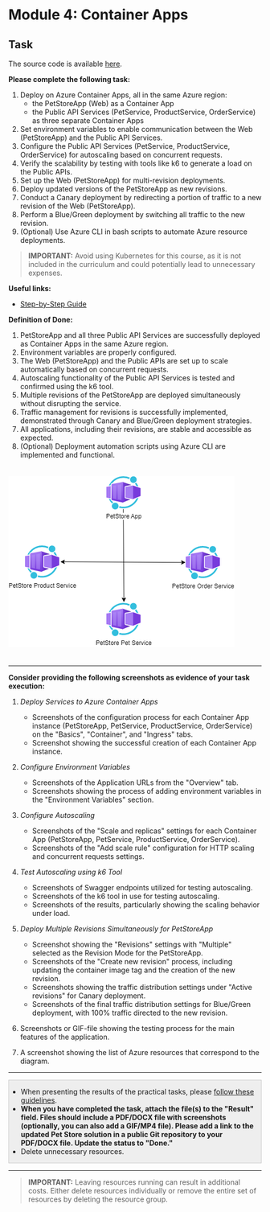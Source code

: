 # Module 4: Container Apps

## Task

The source code is available [here](../../../petstore).

**Please complete the following task:**

1. Deploy on Azure Container Apps, all in the same Azure region:
    - the PetStoreApp (Web) as a Container App
    - the Public API Services (PetService, ProductService, OrderService) as three separate Container Apps
2. Set environment variables to enable communication between the Web (PetStoreApp) and the Public API Services.
3. Configure the Public API Services (PetService, ProductService, OrderService) for autoscaling based on concurrent requests.
4. Verify the scalability by testing with tools like k6 to generate a load on the Public APIs.
5. Set up the Web (PetStoreApp) for multi-revision deployments.
6. Deploy updated versions of the PetStoreApp as new revisions.
7. Conduct a Canary deployment by redirecting a portion of traffic to a new revision of the Web (PetStoreApp).
8. Perform a Blue/Green deployment by switching all traffic to the new revision.
9. (Optional) Use Azure CLI in bash scripts to automate Azure resource deployments.

>**IMPORTANT:** Avoid using Kubernetes for this course, as it is not included in the curriculum and could potentially lead to unnecessary expenses.

**Useful links:**

- [Step-by-Step Guide](guides/step-by-step-guide/step-by-step-guide.md)

**Definition of Done:**

1. PetStoreApp and all three Public API Services are successfully deployed as Container Apps in the same Azure region.
2. Environment variables are properly configured.
3. The Web (PetStoreApp) and the Public APIs are set up to scale automatically based on concurrent requests.
4. Autoscaling functionality of the Public API Services is tested and confirmed using the k6 tool.
5. Multiple revisions of the PetStoreApp are deployed simultaneously without disrupting the service.
6. Traffic management for revisions is successfully implemented, demonstrated through Canary and Blue/Green deployment strategies.
7. All applications, including their revisions, are stable and accessible as expected.
8. (Optional) Deployment automation scripts using Azure CLI are implemented and functional.

<img src="images/scheme.png" width="450" style="margin: 20px 0; display: inline-block;"/>

<hr>

**Consider providing the following screenshots as evidence of your task execution:**

1. *Deploy Services to Azure Container Apps*
    - Screenshots of the configuration process for each Container App instance (PetStoreApp, PetService, ProductService, OrderService) on the "Basics", "Container", and "Ingress" tabs.
    - Screenshot showing the successful creation of each Container App instance.

2. *Configure Environment Variables*
    - Screenshots of the Application URLs from the "Overview" tab.
    - Screenshots showing the process of adding environment variables in the "Environment Variables" section.

3. *Configure Autoscaling*
    - Screenshots of the "Scale and replicas" settings for each Container App (PetStoreApp, PetService, ProductService, OrderService).
    - Screenshots of the "Add scale rule" configuration for HTTP scaling and concurrent requests settings.

4. *Test Autoscaling using k6 Tool*
    - Screenshots of Swagger endpoints utilized for testing autoscaling.
    - Screenshots of the k6 tool in use for testing autoscaling.
    - Screenshots of the results, particularly showing the scaling behavior under load.

5. *Deploy Multiple Revisions Simultaneously for PetStoreApp*
    - Screenshot showing the "Revisions" settings with "Multiple" selected as the Revision Mode for the PetStoreApp.
    - Screenshots of the "Create new revision" process, including updating the container image tag and the creation of the new revision.
    - Screenshots showing the traffic distribution settings under "Active revisions" for Canary deployment.
    - Screenshots of the final traffic distribution settings for Blue/Green deployment, with 100% traffic directed to the new revision.

6. Screenshots or GIF-file showing the testing process for the main features of the application.
7. A screenshot showing the list of Azure resources that correspond to the diagram.

<hr>

<div style="border: 1px solid #ccc; background-color: #eee;">
  <ul>
    <li>When presenting the results of the practical tasks, please <a href="../common/presenting-results/presenting-results.md">follow these guidelines</a>.</li>
    <li><strong>When you have completed the task, attach the file(s) to the "Result" field. Files should include a PDF/DOCX file with screenshots (optionally, you can also add a GIF/MP4 file). Please add a link to the updated Pet Store solution in a public Git repository to your PDF/DOCX file. Update the status to "Done."</strong></li>
    <li>Delete unnecessary resources.</li>
  </ul>
</div>
<hr>

>**IMPORTANT:** Leaving resources running can result in additional costs. Either delete resources individually or remove the entire set of resources by deleting the resource group.
